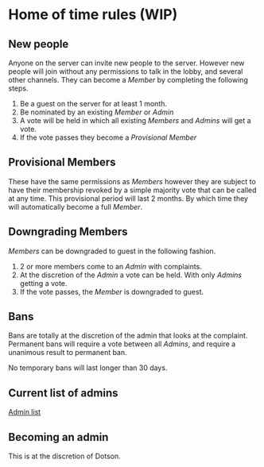 # Home of time rules (WIP)

## New people

Anyone on the server can invite new people to the server. However new people will join without any permissions to talk
in the lobby, and several other channels. They can become a *Member* by completing the following steps.

1. Be a guest on the server for at least 1 month.
2. Be nominated by an existing *Member* or *Admin*
3. A vote will be held in which all existing *Members* and *Admins* will get a vote.
4. If the vote passes they become a *Provisional Member*

## Provisional Members

These have the same permissions as *Members* however they are subject to have their membership revoked by a simple majority
vote that can be called at any time. This provisional period will last 2 months. By which time they will automatically become a full *Member*.

## Downgrading Members

*Members* can be downgraded to guest in the following fashion.

1. 2 or more members come to an *Admin* with complaints.
2. At the discretion of the *Admin* a vote can be held. With only *Admins* getting a vote.
3. If the vote passes, the *Member* is downgraded to guest.

## Bans

Bans are totally at the discretion of the admin that looks at the complaint. Permanent bans will require a vote between all *Admins*,
and require a unanimous result to permanent ban.

No temporary bans will last longer than 30 days.

## Current list of admins

[Admin list](https://github.com/dotsonjb14/TeamSpeakStuff/blob/master/admins.md)

## Becoming an admin

This is at the discretion of Dotson.
